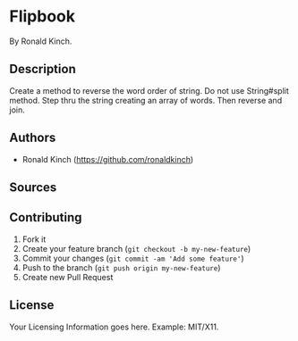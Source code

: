 # Flipbook

By Ronald Kinch.

## Description

Create a method to reverse the word order of string.
Do not use String#split method.
Step thru the string creating an array of words.
Then reverse and join.

## Authors

* Ronald Kinch (https://github.com/ronaldkinch)

## Sources

## Contributing

1. Fork it
2. Create your feature branch (`git checkout -b my-new-feature`)
3. Commit your changes (`git commit -am 'Add some feature'`)
4. Push to the branch (`git push origin my-new-feature`)
5. Create new Pull Request


## License

Your Licensing Information goes here. Example: MIT/X11.
